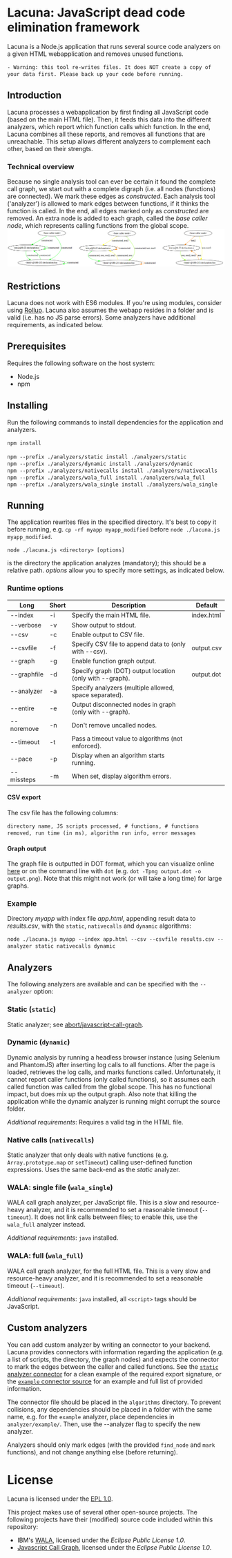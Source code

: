 # Lacuna: JavaScript dead code elimination framework
Lacuna is a Node.js application that runs several source code analyzers on a given HTML webapplication and removes unused functions.
```
- Warning: this tool re-writes files. It does NOT create a copy of your data first. Please back up your code before running.
```





## Introduction
Lacuna processes a webapplication by first finding all JavaScript code (based on the main HTML file). Then, it feeds this data into the different analyzers, which report which function calls which function. In the end, Lacuna combines all these reports, and removes all functions that are unreachable. This setup allows different analyzers to complement each other, based on their strengts.



### Technical overview
Because no single analysis tool can ever be certain it found the complete call graph, we start out with a complete digraph (i.e. all nodes (functions) are connected). We mark these edges as _constructed_. Each analysis tool ('analyzer') is allowed to mark edges between functions, if it thinks the function is called. In the end, all edges marked only as _constructed_ are removed. An extra node is added to each graph, called the _base caller node_, which represents calling functions from the global scope.
![Example function graph](example_graph.png)





## Restrictions
Lacuna does not work with ES6 modules. If you're using modules, consider using [Rollup](https://github.com/rollup/rollup). Lacuna also assumes the webapp resides in a folder and is valid (i.e. has no JS parse errors). Some analyzers have additional requirements, as indicated below.





## Prerequisites
Requires the following software on the host system:

+ Node.js
+ npm





## Installing
Run the following commands to install dependencies for the application and analyzers.
```
npm install

npm --prefix ./analyzers/static install ./analyzers/static
npm --prefix ./analyzers/dynamic install ./analyzers/dynamic
npm --prefix ./analyzers/nativecalls install ./analyzers/nativecalls
npm --prefix ./analyzers/wala_full install ./analyzers/wala_full
npm --prefix ./analyzers/wala_single install ./analyzers/wala_single
```





## Running
The application rewrites files in the specified directory. It's best to copy it before running, e.g. `cp -rf myapp myapp_modified` before `node ./lacuna.js myapp_modified`.
```
node ./lacuna.js <directory> [options]
```
_<directory>_ is the directory the application analyzes (mandatory); this should be a relative path. _options_ allow you to specify more settings, as indicated below.


### Runtime options

| Long         | Short | Description                                              | Default             |
|--------------|-------|----------------------------------------------------------|---------------------|
| --index      | -i    | Specify the main HTML file.                              | index.html          |
| --verbose    | -v    | Show output to stdout.                                   |                     |
| --csv        | -c    | Enable output to CSV file.                               |                     |
| --csvfile    | -f    | Specify CSV file to append data to (only with --csv).    | output.csv          |
| --graph      | -g    | Enable function graph output.                            |                     |
| --graphfile  | -d    | Specify graph (DOT) output location (only with --graph). | output.dot          |
| --analyzer   | -a    | Specify analyzers (multiple allowed, space separated).   |                     |
| --entire     | -e    | Output disconnected nodes in graph (only with --graph).  |                     |
| --noremove   | -n    | Don't remove uncalled nodes.                             |                     |
| --timeout    | -t    | Pass a timeout value to algorithms (not enforced).       |                     |
| --pace       | -p    | Display when an algorithm starts running.                |                     |
| --missteps   | -m    | When set, display algorithm errors.                      |                     |


#### CSV export
The csv file has the following columns:
```
directory name, JS scripts processed, # functions, # functions removed, run time (in ms), algorithm run info, error messages
```

#### Graph output
The graph file is outputted in DOT format, which you can visualize online [here](http://www.webgraphviz.com/) or on the command line with `dot` (e.g. `dot -Tpng output.dot -o output.png`).
Note that this might not work (or will take a long time) for large graphs.



### Example
Directory _myapp_ with index file _app.html_, appending result data to _results.csv_, with the `static`, `nativecalls` and `dynamic` algorithms:
```
node ./lacuna.js myapp --index app.html --csv --csvfile results.csv --analyzer static nativecalls dynamic
```





## Analyzers
The following analyzers are available and can be specified with the `--analyzer` option:


### Static (`static`)
Static analyzer; see [abort/javascript-call-graph](https://github.com/abort/javascript-call-graph/).


### Dynamic (`dynamic`)
Dynamic analysis by running a headless browser instance (using Selenium and PhantomJS) after inserting log calls to all functions. After the page is loaded, retrieves the log calls, and marks functions called.
Unfortunately, it cannot report caller functions (only called functions), so it assumes each called function was called from the global scope. This has no functional impact, but does mix up the output graph.
Also note that killing the application while the dynamic analyzer is running might corrupt the source folder.

*Additional requirements*: Requires a valid <head> tag in the HTML file.



### Native calls (`nativecalls`)
Static analyzer that only deals with native functions (e.g. `Array.prototype.map` or `setTimeout`) calling user-defined function expressions. Uses the same back-end as the _static_ analyzer.



### WALA: single file (`wala_single`)
WALA call graph analyzer, per JavaScript file. This is a slow and resource-heavy analyzer, and it is recommended to set a reasonable timeout (`--timeout`).
It does not link calls between files; to enable this, use the `wala_full` analyzer instead.

*Additional requirements*: `java` installed.



### WALA: full (`wala_full`)
WALA call graph analyzer, for the full HTML file. This is a very slow and resource-heavy analyzer, and it is recommended to set a reasonable timeout (`--timeout`).

*Additional requirements*: `java` installed, all `<script>` tags should be JavaScript.





## Custom analyzers
You can add custom analyzer by writing an connector to your backend. Lacuna provides connectors with information regarding the application (e.g. a list of scripts, the directory, the graph nodes) and expects the connector to mark the edges between the caller and called functions.
See the [`static` analyzer connector](analyzers/static.js) for a clean example of the required export signature, or the [`example` connector source](analyzers/example.js) for an example and full list of provided information.

The connector file should be placed in the `algorithms` directory. To prevent collisions, any dependencies should be placed in a folder with the same name, e.g. for the `example` analyzer, place dependencies in `analyzer/example/`.
Then, use the --analyzer flag to specify the new analyzer.

Analyzers should only mark edges (with the provided `find_node` and `mark` functions), and not change anything else (before returning).





# License
Lacuna is licensed under the [EPL 1.0](epl-v10.html).


This project makes use of several other open-source projects. The following projects have their (modified) source code included within this repository:

+ IBM's [WALA](https://github.com/wala/WALA), licensed under the _Eclipse Public License 1.0_.
+ [Javascript Call Graph](https://github.com/abort/javascript-call-graph/), licensed under the _Eclipse Public License 1.0_.
